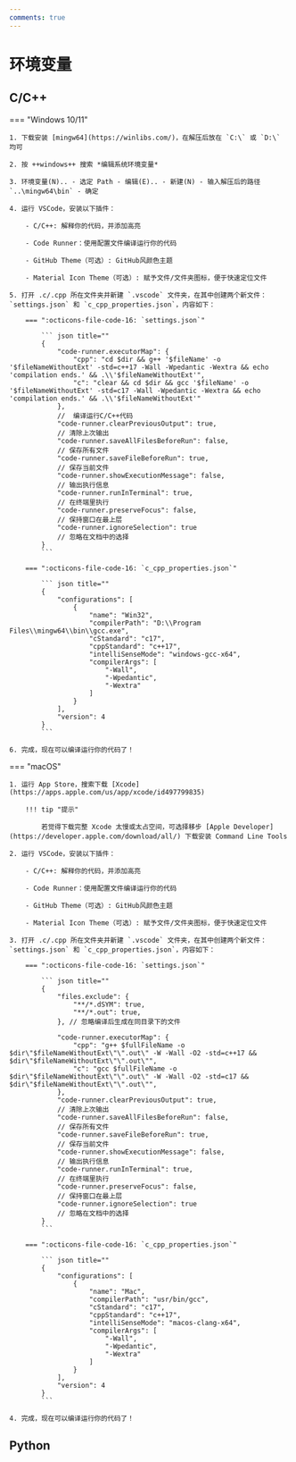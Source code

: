 ```yaml
---
comments: true
---
```


# 环境变量

## C/C++

=== "Windows 10/11"

	1. 下载安装 [mingw64](https://winlibs.com/)，在解压后放在 `C:\` 或 `D:\` 均可

	2. 按 ++windows++ 搜索 *编辑系统环境变量*

	3. 环境变量(N).. - 选定 Path - 编辑(E).. - 新建(N) - 输入解压后的路径`..\mingw64\bin` - 确定

	4. 运行 VSCode，安装以下插件：
	
	    - C/C++: 解释你的代码，并添加高亮

	    - Code Runner：使用配置文件编译运行你的代码

		- GitHub Theme（可选）: GitHub风颜色主题

		- Material Icon Theme（可选）: 赋予文件/文件夹图标，便于快速定位文件

	5. 打开 .c/.cpp 所在文件夹并新建 `.vscode` 文件夹，在其中创建两个新文件：`settings.json` 和 `c_cpp_properties.json`，内容如下：

		=== ":octicons-file-code-16: `settings.json`"

			``` json title=""
			{
				"code-runner.executorMap": {
					"cpp": "cd $dir && g++ '$fileName' -o '$fileNameWithoutExt' -std=c++17 -Wall -Wpedantic -Wextra && echo 'compilation ends.' && .\\'$fileNameWithoutExt'",
					"c": "clear && cd $dir && gcc '$fileName' -o '$fileNameWithoutExt' -std=c17 -Wall -Wpedantic -Wextra && echo 'compilation ends.' && .\\'$fileNameWithoutExt'"
				},
				//  编译运行C/C++代码
				"code-runner.clearPreviousOutput": true,
				// 清除上次输出
				"code-runner.saveAllFilesBeforeRun": false,
				// 保存所有文件
				"code-runner.saveFileBeforeRun": true,
				// 保存当前文件
				"code-runner.showExecutionMessage": false,
				// 输出执行信息
				"code-runner.runInTerminal": true,
				// 在终端里执行
				"code-runner.preserveFocus": false,
				// 保持窗口在最上层
				"code-runner.ignoreSelection": true
				// 忽略在文档中的选择
			}
			```

		=== ":octicons-file-code-16: `c_cpp_properties.json`"

			``` json title=""
			{
				"configurations": [
					{
						"name": "Win32",
						"compilerPath": "D:\\Program Files\\mingw64\\bin\\gcc.exe",
						"cStandard": "c17",
						"cppStandard": "c++17",
						"intelliSenseMode": "windows-gcc-x64",
						"compilerArgs": [
							"-Wall",
							"-Wpedantic",
							"-Wextra"
						]
					}
				],
				"version": 4
			}
			```

	6. 完成，现在可以编译运行你的代码了！

=== "macOS"

	1. 运行 App Store，搜索下载 [Xcode](https://apps.apple.com/us/app/xcode/id497799835)

		!!! tip "提示"

			若觉得下载完整 Xcode 太慢或太占空间，可选择移步 [Apple Developer](https://developer.apple.com/download/all/) 下载安装 Command Line Tools

	2. 运行 VSCode，安装以下插件：
	
	    - C/C++: 解释你的代码，并添加高亮

	    - Code Runner：使用配置文件编译运行你的代码

		- GitHub Theme（可选）: GitHub风颜色主题

		- Material Icon Theme（可选）: 赋予文件/文件夹图标，便于快速定位文件

	3. 打开 .c/.cpp 所在文件夹并新建 `.vscode` 文件夹，在其中创建两个新文件：`settings.json` 和 `c_cpp_properties.json`，内容如下：
	
		=== ":octicons-file-code-16: `settings.json`"

			``` json title=""
			{
				"files.exclude": {
					"**/*.dSYM": true,
					"**/*.out": true,
				}, // 忽略编译后生成在同目录下的文件
				
				"code-runner.executorMap": {
					"cpp": "g++ $fullFileName -o $dir\"$fileNameWithoutExt\"\".out\" -W -Wall -O2 -std=c++17 && $dir\"$fileNameWithoutExt\"\".out\"",
					"c": "gcc $fullFileName -o $dir\"$fileNameWithoutExt\"\".out\" -W -Wall -O2 -std=c17 && $dir\"$fileNameWithoutExt\"\".out\"",
				},
				"code-runner.clearPreviousOutput": true,
				// 清除上次输出
				"code-runner.saveAllFilesBeforeRun": false,
				// 保存所有文件
				"code-runner.saveFileBeforeRun": true,
				// 保存当前文件
				"code-runner.showExecutionMessage": false,
				// 输出执行信息
				"code-runner.runInTerminal": true,
				// 在终端里执行
				"code-runner.preserveFocus": false,
				// 保持窗口在最上层
				"code-runner.ignoreSelection": true
				// 忽略在文档中的选择
			}
			```

		=== ":octicons-file-code-16: `c_cpp_properties.json`"

			``` json title=""
			{
				"configurations": [
					{
						"name": "Mac",
						"compilerPath": "usr/bin/gcc",
						"cStandard": "c17",
						"cppStandard": "c++17",
						"intelliSenseMode": "macos-clang-x64",
						"compilerArgs": [
							"-Wall",
							"-Wpedantic",
							"-Wextra"
						]
					}
				],
				"version": 4
			}
			```

	4. 完成，现在可以编译运行你的代码了！

## Python
